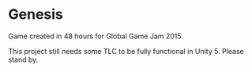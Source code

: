 # Genesis

Game created in 48 hours for Global Game Jam 2015.

This project still needs some TLC to be fully functional in Unity 5. Please stand by.
